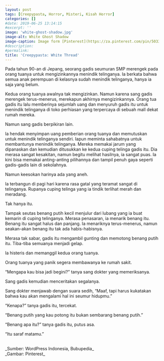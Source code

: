 ```yaml
---
layout: post
tags: [Creepypasta, Horror, Misteri, Kisah Horror]
categories: []
#date: 2019-06-25 13:14:15
#excerpt: ''
image: 'white-ghost-shadow.jpg'
image-alt: White Ghost Shadow
image-caption: Image form [Pinterest](https://za.pinterest.com/pin/503347695839591682/)
#description:
#permalink:
title: 'Creepypasta: White Thread'
---
```





Pada tahun 90-an di Jepang, seorang gadis seumuran SMP merengek pada orang tuanya untuk mengizinkannya menindik telinganya. Ia berkata bahwa semua anak perempuan di kelasnya sudah menindik telinganya, hanya ia saja yang belum.

Kedua orang tuanya awalnya tak mengizinkan. Namun karena sang gadis merengek terus-menerus, merekapun akhirnya mengizinkannya. Orang tua gadis itu lalu memberinya sejumlah uang dan menyuruh gadis itu untuk menindik telinganya di toko perhiasan yang terpercaya di sebuah mall dekat rumah mereka.

Namun sang gadis berpikiran lain.

Ia hendak menyimpan uang pemberian orang tuanya dan memutuskan untuk menindik telinganya sendiri. Iapun meminta sahabatnya untuk membantunya menindik telinganya. Mereka memakai jarum yang dipanaskan dan kemudian ditusukkan ke kedua cuping telinga gadis itu. Dia merasa sangat kesakitan, namun begitu melihat hasilnya, ia sangat puas. Ia kini bisa memakai anting-anting pilihannya dan tampil penuh gaya seperti gadis-gadis lain di sekolahnya.

Namun keesokan harinya ada yang aneh.

Ia terbangun di pagi hari karena rasa gatal yang teramat sangat di telinganya. Rupanya cuping telinga yang ia tindik terlihat merah dan meradang.

Tak hanya itu.

Tampak seutas benang putih kecil menjulur dari lubang yang ia buat kemarin di cuping telinganya.
Merasa penasaran, ia menarik benang itu.
Benang itu sangat halus dan panjang. Ia menariknya terus-menerus, namun seakan-akan benang itu tak ada habis-habisnya.

Merasa tak sabar, gadis itu mengambil gunting dan memotong benang putih itu.
Tiba-tiba semuanya menjadi gelap.

Ia histeris dan memanggil kedua orang tuanya.

Orang tuanya yang panik segera membawanya ke rumah sakit.

“Mengapa kau bisa jadi begini?” tanya sang dokter yang memeriksanya.

Sang gadis kemudian menceritakan segalanya.

Sang dokter menjawab dengan suara sedih, “Maaf, tapi harus kukatakan bahwa kau akan mengalami hal ini seumur hidupmu.”

“Kenapa?” tanya gadis itu, tercekat.

“Benang putih yang kau potong itu bukan sembarang benang putih.”

“Benang apa itu?” tanya gadis itu, putus asa.

“Itu saraf matamu.”



<br>
_Sumber: WordPress Indonesia, Bubupedia_ <br>
_Gambar: Pinterest_ 
